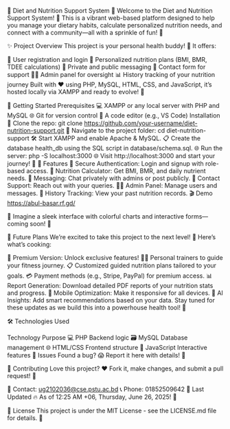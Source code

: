 🎉 Diet and Nutrition Support System 🎉
Welcome to the Diet and Nutrition Support System! 🚀 This is a vibrant web-based platform designed to help you manage your dietary habits, calculate personalized nutrition needs, and connect with a community—all with a sprinkle of fun! 🌟

✨ Project Overview
This project is your personal health buddy! 💪 It offers:

📝 User registration and login
🥗 Personalized nutrition plans (BMI, BMR, TDEE calculations)
💬 Private and public messaging
📧 Contact form for support
👨‍💻 Admin panel for oversight
📊 History tracking of your nutrition journey
Built with ❤️ using PHP, MySQL, HTML, CSS, and JavaScript, it’s hosted locally via XAMPP and ready to evolve! 🌱

🚀 Getting Started
Prerequisites
💻 XAMPP or any local server with PHP and MySQL
🌐 Git for version control
📂 A code editor (e.g., VS Code)
Installation
🎯 Clone the repo:
git clone https://github.com/your-username/diet-nutrition-support.git
📂 Navigate to the project folder:
cd diet-nutrition-support
🛠️ Start XAMPP and enable Apache & MySQL.
📋 Create the database health_db using the SQL script in database/schema.sql.
🌐 Run the server:
php -S localhost:3000
🌐 Visit http://localhost:3000 and start your journey! 🚀
🎨 Features
🔐 Secure Authentication: Login and signup with role-based access.
🥗 Nutrition Calculator: Get BMI, BMR, and daily nutrient needs.
💌 Messaging: Chat privately with admins or post publicly.
📧 Contact Support: Reach out with your queries.
👮‍♂️ Admin Panel: Manage users and messages.
📅 History Tracking: View your past nutrition records.
🎬 Demo
https://abul-basar.rf.gd/

🌈 Imagine a sleek interface with colorful charts and interactive forms—coming soon! 🎥

🤝 Future Plans
We’re excited to take this project to the next level! 🌟 Here’s what’s cooking:

💎 Premium Version: Unlock exclusive features!
🏋️‍♂️ Personal trainers to guide your fitness journey.
📋 Customized guided nutrition plans tailored to your goals.
💳 Payment methods (e.g., Stripe, PayPal) for premium access.
📊 Report Generation: Download detailed PDF reports of your nutrition stats and progress.
📱 Mobile Optimization: Make it responsive for all devices.
🤖 AI Insights: Add smart recommendations based on your data.
Stay tuned for these updates as we build this into a powerhouse health tool! 🚧

🛠️ Technologies Used

Technology	Purpose
💻 PHP	Backend logic
🗃️ MySQL	Database management
🌐 HTML/CSS	Frontend structure
🎨 JavaScript	Interactive features
🐛 Issues
Found a bug? 😱 Report it here with details! 🐞

🤗 Contributing
Love this project? ❤️ Fork it, make changes, and submit a pull request! 🌿

📧 Contact: ug2102036@cse.pstu.ac.bd
📞 Phone: 01852509642
📅 Last Updated
🔥 As of 12:25 AM +06, Thursday, June 26, 2025! 🌅

📜 License
This project is under the MIT License - see the LICENSE.md file for details. 🎉
